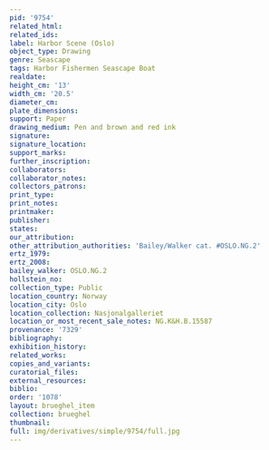 ```yaml
---
pid: '9754'
related_html: 
related_ids: 
label: Harbor Scene (Oslo)
object_type: Drawing
genre: Seascape
tags: Harbor Fishermen Seascape Boat
realdate: 
height_cm: '13'
width_cm: '20.5'
diameter_cm: 
plate_dimensions: 
support: Paper
drawing_medium: Pen and brown and red ink
signature: 
signature_location: 
support_marks: 
further_inscription: 
collaborators: 
collaborator_notes: 
collectors_patrons: 
print_type: 
print_notes: 
printmaker: 
publisher: 
states: 
our_attribution: 
other_attribution_authorities: 'Bailey/Walker cat. #OSLO.NG.2'
ertz_1979: 
ertz_2008: 
bailey_walker: OSLO.NG.2
hollstein_no: 
collection_type: Public
location_country: Norway
location_city: Oslo
location_collection: Nasjonalgalleriet
location_or_most_recent_sale_notes: NG.K&H.B.15587
provenance: '7329'
bibliography: 
exhibition_history: 
related_works: 
copies_and_variants: 
curatorial_files: 
external_resources: 
biblio: 
order: '1078'
layout: brueghel_item
collection: brueghel
thumbnail: 
full: img/derivatives/simple/9754/full.jpg
---
```

